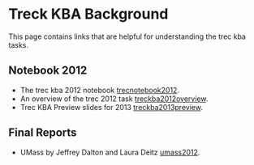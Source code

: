# Treck KBA Background

This page contains links that are helpful for understanding the trec kba tasks.


## Notebook 2012

+ The trec kba 2012 notebook [trecnotebook2012].
+ An overview of the trec 2012 task [treckba2012overview].
+ Trec KBA Preview slides for 2013 [treckba2013preview].



## Final Reports

+ UMass by Jeffrey Dalton and Laura Deitz [umass2012].





[trecnotebook2012]: http://trec-kba.org/TREC-KBA-overview-notebook-paper-final-2012OCT15.pdf "Trec Notebook (pdf)"
[treckba2012overview]: http://docs.google.com/viewer?url=http%3A%2F%2Ftrec-kba.org%2Ftrec-kba-2012-overview.ppt "Trec Overview 2012"
[treckba2013preview]: http://docs.google.com/viewer?url=http%3A%2F%2Ftrec-kba.org%2Ftrec-kba-2013-preview.ppt "Trec kba preview"
[umass2012]: http://people.cs.umass.edu/~dietz/entitylinking/kba-notebook.pdf "UMass 2012"
